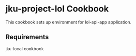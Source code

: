 # jku-project-lol Cookbook

This cookbook sets up environment for lol-api-app application.

## Requirements

jku-local cookbook
